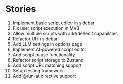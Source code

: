 # Stories

1. Implement basic script editor in sidebar
2. Fix user script execution in MV3
3. Allow multiple scripts with add/del/edit capabilities
4. Refactor UI in sidebar
5. Add LLM settings in options page
6. Implement AI-powered script editor
7. Add script pause functionality
8. Refactor script storage to Zustand
9. Add script URL matching support
10. Setup testing framework
11. Add @run-at directive support
